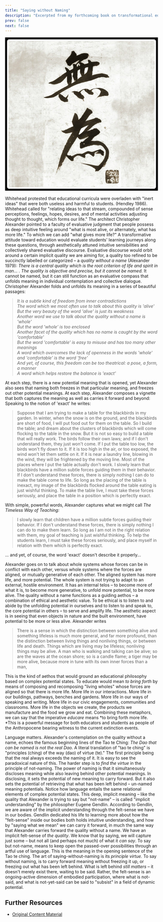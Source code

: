 ```yaml
---
title: "Saying without Naming"
description: "Excerpted from my forthcoming book on transformational education"
prev: false
next: false
---
```


![](../images/saying-without-naming.jpg)

Whitehead protested that educational curricula were overladen with "inert ideas" that were both useless and harmful to students. (Hendley 1986).  Whitehead called for "relating ideas to that stream, compounded of sense perceptions, feelings, hopes, desires, and of mental activities adjusting thought to thought, which forms our life." The architect Christopher Alexander pointed to a faculty of evaluative judgment that people possess as deep intuitive feeling around "what is most alive, or alternately, what has more life." To which we can add "what gives more life?" A transformative attitude toward education would evaluate students' learning journeys along these questions, through aesthetically attuned intuitive sensibilities and collectively shared evaluative discourse. Evaluative discourse would orbit around a certain implicit quality we are aiming for, a quality too refined to be succinctly labelled or categorized – a *quality without a name* (Alexander 1979): *There is a central quality which is the root criterion of life and spirit in man... . The quality is objective and precise, but it cannot be named.* It cannot be named, but it can still function as an evaluative compass that unfolds meaning in individual contemplation and collective dialogue. Christopher Alexander folds and unfolds its meaning in a series of beautiful passages:

> *It is a subtle kind of freedom from inner contradictions\
> The word which we most often use to talk about this quality is 'alive'\
> But the very beauty of the word 'alive' is just its weakness\
> Another word we use to talk about the quality without a name is 'whole'\
> But the word 'whole' is too enclosed\
> Another facet of the quality which has no name is caught by the word 'comfortable'\
> But the word 'comfortable' is easy to misuse and has too many other meanings\
> A word which overcomes the lack of openness in the words 'whole' and 'comfortable'  is the word 'free'\
> And yet, of course, this freedom can be too theatrical: a pose, a form, a manner\
> A word which helps restore the balance is 'exact'*

At each step, there is a new potential meaning that is opened, yet Alexander also sees that naming both freezes in that particular meaning, and freezes out other potential meanings. At each step, Alexander composes a vignette that both captures the meaning as well as carries it forward and beyond: Speaking to the notion of 'exact' he writes:

> Suppose that I am trying to make a table for the blackbirds in my garden. In winter, when the snow is on the ground, and the blackbirds are short of food, I will put food out for them on the table. So I build the table; and dream about the clusters of blackbirds which will come flocking to the table in the snow. But it is not so easy to build a table that will really work. The birds follow their own laws; and if I don't understand them, they just won't come. If I put the table too low, the birds won't fly down to it. If it is too high in the air, or too exposed, the wind won't let them settle on it. If it is near a laundry line, blowing in the wind, they will be frightened by the moving line. Most of the places where I put the table actually don't work. I slowly learn that blackbirds have a million subtle forces guiding them in their behavior. If I don't understand these forces, there is simply nothing I can do to make the table come to life. So long as the placing of the table is inexact, my image of the blackbirds flocked around the table eating is just wishful thinking. To make the table live, I must take these forces seriously, and place the table in a position which is perfectly exact.

With simple, powerful words, Alexander captures what we might call *The Timeless Way of Teaching:*

> I slowly learn that children have a million subtle forces guiding their behavior. If I don't understand these forces, there is simply nothing I can do to make them learn. So long as I am not in the right relation with them, my goal of teaching is just wishful thinking. To help the students learn, I must take these forces seriously, and place myself in relation with them which is perfectly exact.

... and yet, of course, the word 'exact' doesn't  describe it properly...

Alexander goes on to talk about whole systems whose forces can be in conflict with each other, versus whole systems where the forces are aligned, or mutually generative of each other. The aligned system has more life, and more potential. The whole system is not trying to adapt to an external, hostile environment. It has an internal telos – to become more of what it is, to become more generative, to unfold more potential, to be more alive. The quality without a name functions as a guiding aethos – a combination of ethical and aesthetic value. To be ethical is to listen to and abide by the unfolding potential in ourselves and to listen to and speak to, the core potential in others – to serve and amplify life. The aesthetic aspect is in seeing that even objects in nature and the built environment, have potential to be more or less alive. Alexander writes

> There is a sense in which the distinction between something alive and something lifeless is much more general, and far more profound, than the distinction between living things and nonliving things, or between life and death. Things which are living may be lifeless; nonliving things may be alive. A man who is walking and talking can be alive; so are the waves at the ocean shore; so is a candle flame; a tiger may be more alive, because more in tune with its own inner forces than a man,

This is the kind of aethos that would ground an educational philosophy based on complex potential states. To educate would mean *to bring forth* by means of composing and recomposing "living wholes" whose forces are aligned so that there is more life. More life in our interactions. More life in our buildings, pathways, benches and gardens. More life in our ways of speaking and writing. More life in our civic engagements, communities and classrooms. More life in the objects we create, the products we manufacture and the food we grow and eat. Combining these metaphors, we can say that the imperative *educare* means *to bring forth more life. *This is a powerful message for both educators and students as people of the Anthropocene bearing witness to the current extinction events.

Language matters. Alexander's contemplation on the quality without a name, echoes the famous beginning lines of the Tao te Ching: *The Dao that can be named is not the real Dao.* A literal translation of "tao te ching" is "principles (ching) of the way (dao) of virtue (te)." The first principle being that the real always exceeds the naming of it. It is easy to see the paradoxical nature of this. The harder step is to *find the virtue* in the principle of not-naming. The power of naming is that it simultaneously discloses meaning while also leaving behind other potential meanings. In disclosing, it sets the potential of new meaning to carry forward. But it also sets the potential of retrieving that what has been left behind – un-named meaning potentials. Notice how language entails the same relational elements of complex potential states. This deep, implicit meaning – like the quality that Alexander is trying to say but "not-name" – is called "implicit understanding" by the philosopher Eugene Gendlin. According to Gendlin, we are aware of the implicit understanding through the felt-sense we have in our bodies. Gendlin dedicated his life to learning more about how the "felt-sense" inside our bodies both holds intuitive understanding, and how by "saying what we mean" we can carry it forward, in much the same way that Alexander carries forward the quality without a name. We have an implicit felt-sense of *the quality*. We know that by saying, we will capture just some – but not all (and perhaps not much) of what it *can say*. To say but not-name, means to keep open the passed-over possibilities through an artful use of language. This is the meaning in the opening sentence of the Tao te ching. The art of saying-without-naming is its *principle virtue.* To say without naming, is to carry forward meaning without freezing it up, or freezing out what has been left behind. What is left behind *still matters* – it doesn't merely exist there, waiting to be said. Rather, the felt-sense is an ongoing-active dimension of embodied participation, where what is not-said, and what is not-yet-said can be said to "subsist" in a field of dynamic potential.


## Further Resources

- [Original Content Material](https://bonnittaroy.substack.com/p/saying-without-naming)
